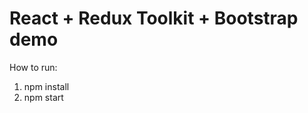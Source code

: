 React + Redux Toolkit + Bootstrap demo
====================================================

How to run:
1. npm install
2. npm start
